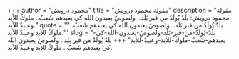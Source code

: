 +++
author = "محمود درويش"
title = "مقولة محمود درويش"
description = "مقولة محمود درويش: بلَدٌ يُولَدُ من قبر بَلَد.. ولصوصٌ يعبدون الله كي يعبدهم شَعبٌ.. ملوكٌ للأبد وعبيدٌ للأبد."
quote = '''بلَدٌ يُولَدُ من قبر بَلَد.. ولصوصٌ يعبدون الله كي يعبدهم شَعبٌ.. ملوكٌ للأبد وعبيدٌ للأبد.''' 
slug = "بلَدٌ-يُولَدُ-من-قبر-بَلَد-ولصوصٌ-يعبدون-الله-كي-يعبدهم-شَعبٌ-ملوكٌ-للأبد-وعبيدٌ-للأبد"
+++
بلَدٌ يُولَدُ من قبر بَلَد.. ولصوصٌ يعبدون الله كي يعبدهم شَعبٌ.. ملوكٌ للأبد وعبيدٌ للأبد.
